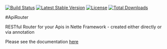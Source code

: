 [![Build Status](https://travis-ci.org/ublaboo/api-router.svg?branch=master)](https://travis-ci.org/ublaboo/api-router)
[![Latest Stable Version](https://poser.pugx.org/ublaboo/api-router/v/stable)](https://packagist.org/packages/ublaboo/api-router)
[![License](https://poser.pugx.org/ublaboo/api-router/license)](https://packagist.org/packages/ublaboo/api-router)
[![Total Downloads](https://poser.pugx.org/ublaboo/api-router/downloads)](https://packagist.org/packages/ublaboo/api-router)

#ApiRouter

RESTful Router for your Apis in Nette Framework - created either directly or via annotation

Please see the documentation [here](http://ublaboo.paveljanda.com/api-router/)
